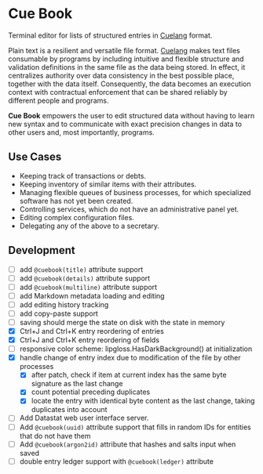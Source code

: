 # Cue Book

Terminal editor for lists of structured entries in [Cuelang](https://cuelang.org/) format.

Plain text is a resilient and versatile file format. [Cuelang](https://cuelang.org/) makes text files consumable by programs
by including intuitive and flexible structure and validation definitions in the same file as the data being stored. In effect,
it centralizes authority over data consistency in the best possible place, together with the data itself. Consequently, the data
becomes an execution context with contractual enforcement that can be shared reliably by different people and programs.

**Cue Book** empowers the user to edit structured data without having to learn new syntax and to communicate with exact precision
changes in data to other users and, most importantly, programs.

## Use Cases

- Keeping track of transactions or debts.
- Keeping inventory of similar items with their attributes.
- Managing flexible queues of business processes, for which specialized software has not yet been created.
- Controlling services, which do not have an administrative panel yet.
- Editing complex configuration files.
- Delegating any of the above to a secretary.

## Development

- [ ] add `@cuebook(title)` attribute support
- [ ] add `@cuebook(details)` attribute support
- [ ] add `@cuebook(multiline)` attribute support
- [ ] add Markdown metadata loading and editing
- [ ] add editing history tracking
- [ ] add copy-paste support
- [ ] saving should merge the state on disk with the state in memory
- [x] Ctrl+J and Ctrl+K entry reordering of entries
- [x] Ctrl+J and Ctrl+K entry reordering of fields
- [ ] responsive color scheme: lipgloss.HasDarkBackground() at initialization
- [x] handle change of entry index due to modification of the file by other processes
    - [x] after patch, check if item at current index has the same byte signature as the last change
    - [x] count potential preceding duplicates
    - [x] locate the entry with identical byte content as the last change, taking duplicates into account
- [ ] Add Datastat web user interface server.
- [ ] Add `@cuebook(uuid)` attribute support that fills in random IDs for entities that do not have them
- [ ] Add `@cuebook(argon2id)` attribute that hashes and salts input when saved
- [ ] double entry ledger support with `@cuebook(ledger)` attribute
